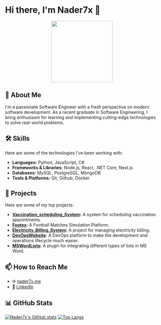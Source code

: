 # Hi there, I'm Nader7x 👋

<p align="center">
  <img src="https://media3.giphy.com/media/v1.Y2lkPTc5MGI3NjExMWNmbmdtZHpmeHVpdzE1cTg4OXNvdXdxMnljNW40ejBjbjY4cTIyeSZlcD12MV9pbnRlcm5hbF9naWZfYnlfaWQmY3Q9Zw/78XCFBGOlS6keY1Bil/giphy.gif" width="200" height="200" />
</p>

## 🚀 About Me

I'm a passionate Software Engineer with a fresh perspective on modern software development. As a recent graduate in Software Engineering, I bring enthusiasm for learning and implementing cutting-edge technologies to solve real-world problems.

## 🛠️ Skills

Here are some of the technologies I've been working with:

- **Languages:** Python, JavaScript, C#
- **Frameworks & Libraries:** Node.js, React, .NET Core, Next.js
- **Databases:** MySQL, PostgreSQL, MongoDB
- **Tools & Platforms:** Git, Github, Docker

## 📂 Projects

Here are some of my top projects:

*   **[Vaccination_scheduling_System](https://github.com/Nader7x/Vaccination_scheduling_System):** A system for scheduling vaccination appointments.
*   **[Footex](https://github.com/Nader7x/Footex):** A Football Matches Simulation Platform.
*   **[Electricity_Billing_System](https://github.com/Nader7x/Electricity_Billing_System):** A project for managing electricity billing.
*   **[DevOpsWebsite](https://github.com/Nader7x/DevOpsWebsite):** A DevOps platform to make the development and operations lifecycle much easier.
*   **[MSWordLists](https://github.com/Nader7x/MSWordLists):** A plugin for integrating different types of lists in MS Word.

## 📫 How to Reach Me

- 🌐 [nader7x.me](https://nader7x.me/)
- 💼 [LinkedIn](https://www.linkedin.com/in/nader7x)

## 📊 GitHub Stats

[![Nader7x's GitHub stats](https://github-readme-stats.vercel.app/api?username=Nader7x&show_icons=true&theme=radical)](https://github.com/anuraghazra/github-readme-stats)
[![Top Langs](https://github-readme-stats.vercel.app/api/top-langs/?username=Nader7x&layout=compact&theme=radical)](https://github.com/anuraghazra/github-readme-stats)
